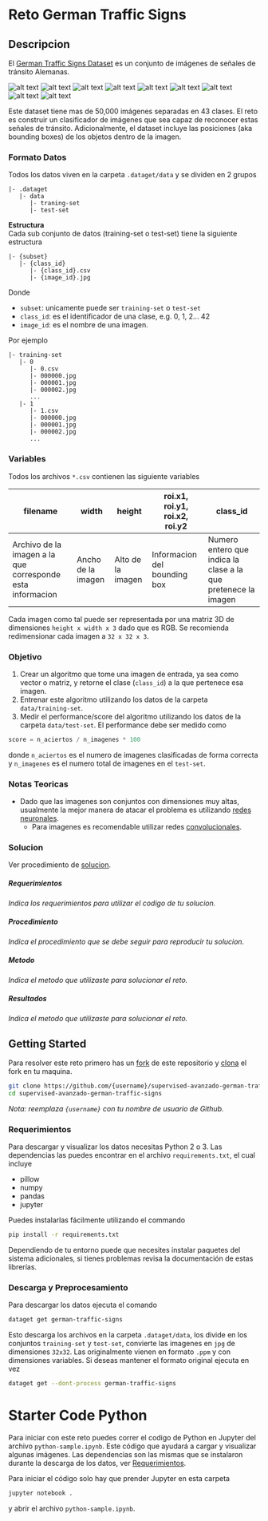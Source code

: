 # Reto German Traffic Signs
## Descripcion
El [German Traffic Signs Dataset](http://benchmark.ini.rub.de/?section=gtsrb&subsection=news) es un conjunto de imágenes de señales de tránsito Alemanas.

![alt text][s1] ![alt text][s2] ![alt text][s3] ![alt text][s4] ![alt text][s5] ![alt text][s6] ![alt text][s7] ![alt text][s8] ![alt text][s9]

Este dataset tiene mas de 50,000 imágenes separadas en 43 clases. El reto es construir un clasificador de imágenes que sea capaz de reconocer estas señales de tránsito. Adicionalmente, el dataset incluye las posiciones (aka bounding boxes) de los objetos dentro de la imagen.

### Formato Datos
Todos los datos viven en la carpeta `.dataget/data` y se dividen en 2 grupos
```
|- .dataget
   |- data
      |- traning-set
      |- test-set
```
**Estructura** <br>
Cada sub conjunto de datos (training-set o test-set) tiene la siguiente estructura
```
|- {subset}
   |- {class_id}
      |- {class_id}.csv
      |- {image_id}.jpg
```
Donde
* `subset`: unicamente puede ser `training-set` o `test-set`
* `class_id`: es el identificador de una clase, e.g. 0, 1, 2... 42
* `image_id`: es el nombre de una imagen.

Por ejemplo
```
|- training-set
   |- 0
      |- 0.csv
      |- 000000.jpg
      |- 000001.jpg
      |- 000002.jpg
      ...
   |- 1
      |- 1.csv
      |- 000000.jpg
      |- 000001.jpg
      |- 000002.jpg
      ...
```


### Variables
Todos los archivos `*.csv` contienen las siguiente variables

| filename | width | height | roi.x1,  roi.y1,  roi.x2, roi.y2 | class_id |
| - |  - |  - |  - |  - |
| Archivo de la imagen a la que corresponde esta informacion | Ancho de la imagen | Alto de la imagen | Informacion del bounding box | Numero entero que indica la clase a la que pretenece la imagen |

Cada imagen como tal puede ser representada por una matriz 3D de dimensiones `height x width x 3` dado que es RGB. Se recomienda redimensionar cada imagen a `32 x 32 x 3`.


### Objetivo
1. Crear un algoritmo que tome una imagen de entrada, ya sea como vector o matriz, y retorne el clase (`class_id`) a la que pertenece esa imagen.
1. Entrenar este algoritmo utilizando los datos de la carpeta `data/training-set`.
1. Medir el performance/score del algoritmo utilizando los datos de la carpeta `data/test-set`. El performance debe ser medido como
```python
score = n_aciertos / n_imagenes * 100
```
donde `n_aciertos` es el numero de imagenes clasificadas de forma correcta y `n_imagenes` es el numero total de imagenes en el `test-set`.

### Notas Teoricas
* Dado que las imagenes son conjuntos con dimensiones muy altas, usualmente la mejor manera de atacar el problema es utilizando [redes neuronales](https://en.wikipedia.org/wiki/Artificial_neural_network).
  * Para imagenes es recomendable utilizar redes [convolucionales](http://cs231n.github.io/convolutional-networks/).

### Solucion
Ver procedimiento de [solucion](https://github.com/colomb-ia/formato-retos#solucion).

##### Requerimientos
*Indica los requerimientos para utilizar el codigo de tu solucion.*

##### Procedimiento
*Indica el procedimiento que se debe seguir para reproducir tu solucion.*

##### Metodo
*Indica el metodo que utilizaste para solucionar el reto.*

##### Resultados
*Indica el metodo que utilizaste para solucionar el reto.*

## Getting Started
Para resolver este reto primero has un [fork](https://help.github.com/articles/fork-a-repo/) de este repositorio y [clona](https://help.github.com/articles/cloning-a-repository/) el fork en tu maquina.

```bash
git clone https://github.com/{username}/supervised-avanzado-german-traffic-signs
cd supervised-avanzado-german-traffic-signs
```

*Nota: reemplaza `{username}` con tu nombre de usuario de Github.*

### Requerimientos
Para descargar y visualizar los datos necesitas Python 2 o 3. Las dependencias las puedes encontrar en el archivo `requirements.txt`, el cual incluye
* pillow
* numpy
* pandas
* jupyter

Puedes instalarlas fácilmente utilizando el commando

```bash
pip install -r requirements.txt
```
Dependiendo de tu entorno puede que necesites instalar paquetes del sistema adicionales, si tienes problemas revisa la documentación de estas librerías.

### Descarga y Preprocesamiento
Para descargar los datos ejecuta el comando
```bash
dataget get german-traffic-signs
```
Esto descarga los archivos en la carpeta `.dataget/data`, los divide en los conjuntos `training-set` y `test-set`, convierte las imagenes en `jpg` de dimensiones `32x32`. Las originalmente vienen en formato `.ppm` y con dimensiones variables. Si deseas mantener el formato original ejecuta en vez

```bash
dataget get --dont-process german-traffic-signs
```

# Starter Code Python
Para iniciar con este reto puedes correr el codigo de Python en Jupyter del archivo `python-sample.ipynb`. Este código que ayudará a cargar y visualizar algunas imágenes. Las dependencias son las mismas que se instalaron durante la descarga de los datos, ver [Requerimientos](#requerimientos).

Para iniciar el código solo hay que prender Jupyter en esta carpeta

```bash
jupyter notebook .
```
y abrir el archivo `python-sample.ipynb`.



[s1]: http://benchmark.ini.rub.de/Images/gtsrb/0.png "S"
[s2]: http://benchmark.ini.rub.de/Images/gtsrb/1.png "S"
[s3]: http://benchmark.ini.rub.de/Images/gtsrb/2.png "S"
[s4]: http://benchmark.ini.rub.de/Images/gtsrb/3.png "S"
[s5]: http://benchmark.ini.rub.de/Images/gtsrb/4.png "S"
[s6]: http://benchmark.ini.rub.de/Images/gtsrb/5.png "S"
[s7]: http://benchmark.ini.rub.de/Images/gtsrb/6.png "S"
[s8]: http://benchmark.ini.rub.de/Images/gtsrb/11.png "S"
[s9]: http://benchmark.ini.rub.de/Images/gtsrb/8.png "S"
